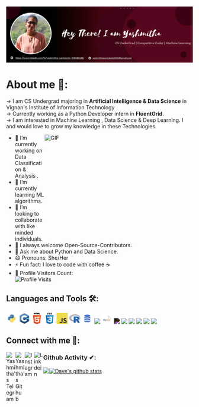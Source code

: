 [![ProfileBanner](https://github.com/yashmitha-pentakota/Yashmitha/blob/main/Yashu.png?raw=true)](https://github.com/yashmitha-pentakota)

# About me 💫:
-> I am CS Undergrad majoring in **Artificial Intelligence & Data Science** in Vignan's Institute of Information Technology<br/>
-> Currently working as a Python Developer intern in **FluentGrid**.<br/>
-> I am interested in Machine Learning , Data Science & Deep Learning. I and would love to grow my knowledge in these Technologies.

<img align="right" alt="GIF" src="https://media.giphy.com/media/4CT0HDGW75DSDOdxZR/giphy.gif" width="400" height="280" />

- 🔭 I’m currently working on Data Classification & Analysis .
- 🌱 I’m currently learning ML algorithms.
- 👯 I’m looking to collaborate with like minded individuals.
- 🤔 I always welcome Open-Source-Contributors.
- 💬 Ask me about Python and Data Science.
- 😄 Pronouns: She/Her
- ⚡ Fun fact: I love to code with coffee ☕
- 🎢 Profile Visitors Count:  
![Profile Visits](https://komarev.com/ghpvc/?username=your-yashmitha-pentakota)

## Languages and Tools 🛠:
<code><img height="30" src="https://raw.githubusercontent.com/github/explore/80688e429a7d4ef2fca1e82350fe8e3517d3494d/topics/python/python.png"></code>
<code><img height="30" src="https://raw.githubusercontent.com/github/explore/80688e429a7d4ef2fca1e82350fe8e3517d3494d/topics/cpp/cpp.png"></code>
<code><img height="30" src="https://raw.githubusercontent.com/github/explore/80688e429a7d4ef2fca1e82350fe8e3517d3494d/topics/html/html.png"></code>
<code><img height="30" src="https://raw.githubusercontent.com/github/explore/80688e429a7d4ef2fca1e82350fe8e3517d3494d/topics/css/css.png"></code>
<code><img height="30" src="https://raw.githubusercontent.com/github/explore/80688e429a7d4ef2fca1e82350fe8e3517d3494d/topics/javascript/javascript.png"></code> 
<code><img height="30" src="https://raw.githubusercontent.com/github/explore/80688e429a7d4ef2fca1e82350fe8e3517d3494d/topics/r/r.png"></code>
<code><img height="30" src="https://raw.githubusercontent.com/github/explore/80688e429a7d4ef2fca1e82350fe8e3517d3494d/topics/sql/sql.png"></code>
<code><img height="30" src="https://upload.wikimedia.org/wikipedia/commons/thumb/a/ae/Github-desktop-logo-symbol.svg/1024px-Github-desktop-logo-symbol.svg.png"></code>
<code><img height="30" src="https://raw.githubusercontent.com/github/explore/80688e429a7d4ef2fca1e82350fe8e3517d3494d/topics/mysql/mysql.png"></code>
<code><img height="30" src="https://numpy.org/doc/stable/_static/numpylogo.svg" style="filter: invert(1);"></code>
<code><img height="30" src="https://pandas.pydata.org/static/img/pandas_mark.svg"></code>
<code><img height="30" src="https://cdn.iconscout.com/icon/free/png-512/c-programming-569564.png"></code>
<code><img height="30" src="https://e7.pngegg.com/pngimages/46/626/png-clipart-c-logo-the-c-programming-language-computer-icons-computer-programming-source-code-programming-miscellaneous-template.png"></code>
<code><img height="30" src="https://upload.wikimedia.org/wikipedia/commons/thumb/9/9a/Visual_Studio_Code_1.35_icon.svg/1024px-Visual_Studio_Code_1.35_icon.svg.png"></code>
<code><img height="30" src="https://upload.wikimedia.org/wikipedia/en/d/d2/Sublime_Text_3_logo.png"></code>

## Connect with me 🤝:  
<a href="https://t.me/Adhitisharma">
  <img align="left" alt="Yashmitha's Telegram" width="25px" src="https://web.telegram.org/img/logo_share.png" />
</a>

<a href="https://github.com/yashmitha-pentakota">
  <img align="left" alt="Yashmitha's Github" width="25px" src="https://upload.wikimedia.org/wikipedia/commons/thumb/a/ae/Github-desktop-logo-symbol.svg/1024px-Github-desktop-logo-symbol.svg.png" />
</a>

<a href="https://www.instagram.com/_y.a.s.h.u_01/">
  <img align="left" alt="Instagram" width="25px" src="https://upload.wikimedia.org/wikipedia/commons/thumb/a/a5/Instagram_icon.png/600px-Instagram_icon.png" />
</a>

<a href="https://www.linkedin.com/in/yashmitha-pentakota-328683245/?originalSubdomain=in">
  <img align="left" alt="Linkdein" width="25px" src="https://cdn3.iconfinder.com/data/icons/inficons/512/linkedin.png" />
</a>

### Github Activity ✔:

<a href="https://github.com/yashmitha-pentakota">
  <img align="left" src="https://github-readme-stats.vercel.app/api/top-langs/?username=yashmitha-pentakota&theme=tokyonight" />
  </a>

<a href="https://github.com/yashmitha-pentakota">
 <img align="center" src="https://github-readme-stats.vercel.app/api?username=yashmitha-pentakota&show_icons=true&theme=tokyonight&line_height=27" alt="Dave's github stats"/>
</a>
